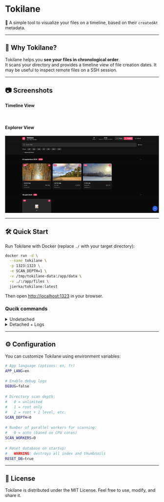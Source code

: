 # Tokilane  
📂 A simple tool to visualize your files on a timeline, based on their `createdAt` metadata.

---

## 🚀 Why Tokilane?
Tokilane helps you **see your files in chronological order**.  
It scans your directory and provides a timeline view of file creation dates.
It may be useful to inspect remote files on a SSH session.

---

## 📷 Screenshots
<div align="left" width="100%">
    <h4>Timeline View</h4>
    <img src="./docs/screenshots/t1.png" width="512" alt="" />
    <h4>Explorer View</h4>
    <img src="./docs/screenshots/t2.png" width="512" alt="" />
</div>

---

## 🛠️ Quick Start
Run Tokilane with Docker (replace `./` with your target directory):

```bash
docker run -d \
  --name tokilane \
  -p 1323:1323 \
  -e SCAN_DEPTH=1 \
  -v /tmp/tokilane-data:/app/data \
  -v ./:/app/files \
  jierka/tokilane:latest
```

Then open [http://localhost:1323](http://localhost:1323) in your browser.

### Qucik commands

<details>
  <summary>Undetached</summary>
  
```bash
docker rm tokilane -f ; docker run \
--name tokilane \
-p 1323:1323 \
-e SCAN_DEPTH=1 \
-v /tmp/tokilane-data:/app/data \
-v ./:/app/files \
jierka/tokilane:latest
```
  
</details>

<details>
  <summary>Detached + Logs</summary>
  
```bash
docker rm tokilane -f ; docker run -d \
--name tokilane \
-p 1323:1323 \
-e SCAN_DEPTH=1 \
-v /tmp/tokilane-data:/app/data \
-v ./:/app/files \
jierka/tokilane:latest ; docker logs tokilane -f
```

</details>

---
## ⚙️ Configuration
You can customize Tokilane using environment variables:

```bash
# App language (options: en, fr)
APP_LANG=en

# Enable debug logs
DEBUG=false

# Directory scan depth:
#   0 = unlimited
#   1 = root only
#   2 = root + 1 level, etc.
SCAN_DEPTH=0

# Number of parallel workers for scanning:
#   0 = auto (based on CPU cores)
SCAN_WORKERS=0

# Reset database on startup:
#   WARNING: destroys all index and thumbnails
RESET_DB=true
```

---
## 📄 License
Tokilane is distributed under the MIT License.
Feel free to use, modify, and share it.
